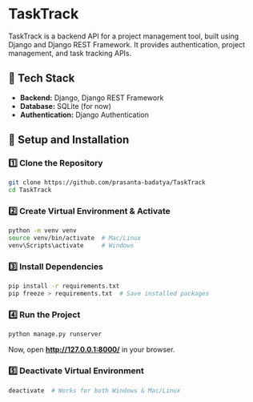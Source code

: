 # TaskTrack

TaskTrack is a backend API for a project management tool, built using Django and Django REST Framework. It provides authentication, project management, and task tracking APIs.

## 🚀 Tech Stack
- **Backend:** Django, Django REST Framework
- **Database:** SQLite (for now)
- **Authentication:** Django Authentication

## 🔧 Setup and Installation

### 1️⃣ Clone the Repository
```bash
git clone https://github.com/prasanta-badatya/TaskTrack
cd TaskTrack
```

### 2️⃣ Create Virtual Environment & Activate
```bash
python -m venv venv
source venv/bin/activate  # Mac/Linux
venv\Scripts\activate     # Windows
```

### 3️⃣ Install Dependencies
```bash
pip install -r requirements.txt
pip freeze > requirements.txt  # Save installed packages
```

### 4️⃣ Run the Project
```bash
python manage.py runserver
```
Now, open **http://127.0.0.1:8000/** in your browser.

### 5️⃣ Deactivate Virtual Environment
```bash
deactivate  # Works for both Windows & Mac/Linux
```

